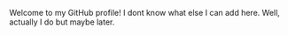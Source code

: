 Welcome to my GitHub profile!
I dont know what else I can add here. 
Well, actually I do but maybe later.
